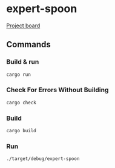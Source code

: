 # expert-spoon
[Project board](https://github.com/orgs/Flavor-of-the-Code/projects/3)

## Commands

### Build & run

```bash
cargo run
```

### Check For Errors Without Building

```bash
cargo check
```

### Build

```bash
cargo build
```

### Run
```bash
./target/debug/expert-spoon
```
